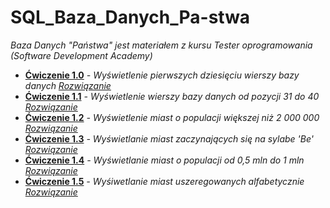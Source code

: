 # SQL_Baza_Danych_Pa-stwa

_Baza Danych "Państwa" jest materiałem z kursu Tester oprogramowania (Software Development Academy)_ 

* **[Ćwiczenie 1.0]()** _- Wyświetlenie pierwszych dziesięciu wierszy bazy danych_ _[Rozwiązanie]()_
* **[Ćwiczenie 1.1]()** _- Wyświetlenie wierszy bazy danych od pozycji 31  do 40_ _[Rozwiązanie]()_
* **[Ćwiczenie 1.2]()** _- Wyświetlenie miast o populacji większej niż 2 000 000_ _[Rozwiązanie]()_
* **[Ćwiczenie 1.3]()** _- Wyświetlanie miast zaczynających się na sylabe 'Be'_ _[Rozwiązanie]()_
* **[Ćwiczenie 1.4]()** _- Wyświetlanie miast o populacji od 0,5 mln do 1 mln_ _[Rozwiązanie]()_
* **[Ćwiczenie 1.5]()** _- Wyśiwetlanie miast uszeregowanych alfabetycznie_ _[Rozwiązanie]()_
